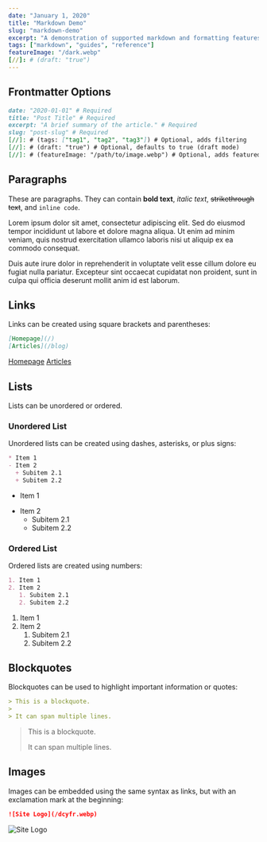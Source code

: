 ```yaml
---
date: "January 1, 2020"
title: "Markdown Demo"
slug: "markdown-demo"
excerpt: "A demonstration of supported markdown and formatting features such as code blocks, lists, etc."
tags: ["markdown", "guides", "reference"]
featureImage: "/dark.webp"
[//]: # (draft: "true")
---
```


## Frontmatter Options

```markdown
date: "2020-01-01" # Required
title: "Post Title" # Required
excerpt: "A brief summary of the article." # Required
slug: "post-slug" # Required
[//]: # (tags: ["tag1", "tag2", "tag3"]) # Optional, adds filtering
[//]: # (draft: "true") # Optional, defaults to true (draft mode)
[//]: # (featureImage: "/path/to/image.webp") # Optional, adds featured image elements
```

## Paragraphs

These are paragraphs. They can contain **bold text**, *italic text*, ~~strikethrough text~~, and `inline code`.

Lorem ipsum dolor sit amet, consectetur adipiscing elit. Sed do eiusmod tempor incididunt ut labore et dolore magna aliqua. Ut enim ad minim veniam, quis nostrud exercitation ullamco laboris nisi ut aliquip ex ea commodo consequat.

Duis aute irure dolor in reprehenderit in voluptate velit esse cillum dolore eu fugiat nulla pariatur. Excepteur sint occaecat cupidatat non proident, sunt in culpa qui officia deserunt mollit anim id est laborum.

## Links

Links can be created using square brackets and parentheses:

```markdown
[Homepage](/)
[Articles](/blog)
```

[Homepage](/)
[Articles](/blog)

## Lists

Lists can be unordered or ordered.

### Unordered List

Unordered lists can be created using dashes, asterisks, or plus signs:

```markdown
* Item 1
- Item 2
  + Subitem 2.1
  + Subitem 2.2
```

* Item 1
- Item 2
  + Subitem 2.1
  + Subitem 2.2

### Ordered List

Ordered lists are created using numbers:

```markdown
1. Item 1
2. Item 2
   1. Subitem 2.1
   2. Subitem 2.2
```

1. Item 1
2. Item 2
   1. Subitem 2.1
   2. Subitem 2.2

## Blockquotes

Blockquotes can be used to highlight important information or quotes:

```markdown
> This is a blockquote.
>
> It can span multiple lines.
```

> This is a blockquote.
>
> It can span multiple lines.

## Images

Images can be embedded using the same syntax as links, but with an exclamation mark at the beginning:

```markdown
![Site Logo](/dcyfr.webp)
```

![Site Logo](/dcyfr.webp)